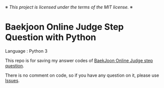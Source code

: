 ※ _This project is licensed under the terms of the MIT license._ ※

# Baekjoon Online Judge Step Question with Python

Language : Python 3

This repo is for saving my answer codes of [BaekJoon Online Judge step question](https://www.acmicpc.net/step).

There is no comment on code, so if you have any question on it, please use [Issues](https://github.com/WondooSeo/Baekjoon_OJ_Step_Question_with_Python/issues).
